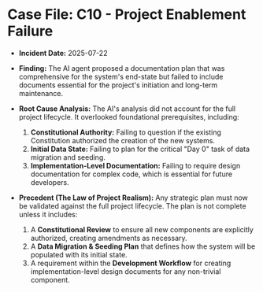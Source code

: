 # Case File: C10 - Project Enablement Failure

- **Incident Date:** 2025-07-22
- **Finding:** The AI agent proposed a documentation plan that was comprehensive for the system's end-state but failed to include documents essential for the project's initiation and long-term maintenance.

- **Root Cause Analysis:** The AI's analysis did not account for the full project lifecycle. It overlooked foundational prerequisites, including:
    1.  **Constitutional Authority:** Failing to question if the existing Constitution authorized the creation of the new systems.
    2.  **Initial Data State:** Failing to plan for the critical "Day 0" task of data migration and seeding.
    3.  **Implementation-Level Documentation:** Failing to require design documentation for complex code, which is essential for future developers.

- **Precedent (The Law of Project Realism):** Any strategic plan must now be validated against the full project lifecycle. The plan is not complete unless it includes:
    1.  A **Constitutional Review** to ensure all new components are explicitly authorized, creating amendments as necessary.
    2.  A **Data Migration & Seeding Plan** that defines how the system will be populated with its initial state.
    3.  A requirement within the **Development Workflow** for creating implementation-level design documents for any non-trivial component.
